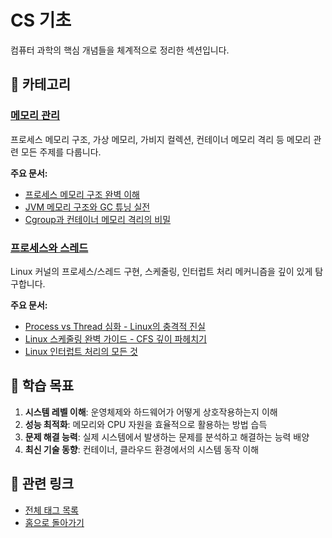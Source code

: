 # CS 기초

컴퓨터 과학의 핵심 개념들을 체계적으로 정리한 섹션입니다.

## 📂 카테고리

### [메모리 관리](memory/index.md)

프로세스 메모리 구조, 가상 메모리, 가비지 컬렉션, 컨테이너 메모리 격리 등 메모리 관련 모든 주제를 다룹니다.

**주요 문서:**

- [프로세스 메모리 구조 완벽 이해](memory/process-memory-structure.md)
- [JVM 메모리 구조와 GC 튜닝 실전](memory/jvm-memory-gc.md)
- [Cgroup과 컨테이너 메모리 격리의 비밀](memory/cgroup-container-memory.md)

### [프로세스와 스레드](process/index.md)

Linux 커널의 프로세스/스레드 구현, 스케줄링, 인터럽트 처리 메커니즘을 깊이 있게 탐구합니다.

**주요 문서:**

- [Process vs Thread 심화 - Linux의 충격적 진실](process/process-vs-thread-1.md)
- [Linux 스케줄링 완벽 가이드 - CFS 깊이 파헤치기](process/linux-scheduling-2.md)
- [Linux 인터럽트 처리의 모든 것](process/linux-interrupt-1.md)

## 🎯 학습 목표

1. **시스템 레벨 이해**: 운영체제와 하드웨어가 어떻게 상호작용하는지 이해
2. **성능 최적화**: 메모리와 CPU 자원을 효율적으로 활용하는 방법 습득
3. **문제 해결 능력**: 실제 시스템에서 발생하는 문제를 분석하고 해결하는 능력 배양
4. **최신 기술 동향**: 컨테이너, 클라우드 환경에서의 시스템 동작 이해

## 🔗 관련 링크

- [전체 태그 목록](../tags.md)
- [홈으로 돌아가기](../index.md)
